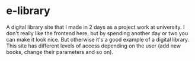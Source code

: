 # e-library
A digital library site that I made in 2 days as a project work at university. I don't really like the frontend here, but by spending another day or two you can make it look nice. But otherwise it's a good example of a digital library. This site has different levels of access depending on the user (add new books, change their parameters and so on).
